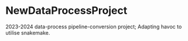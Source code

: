 # NewDataProcessProject
2023-2024 data-process pipeline-conversion project; Adapting havoc to utilise snakemake.
